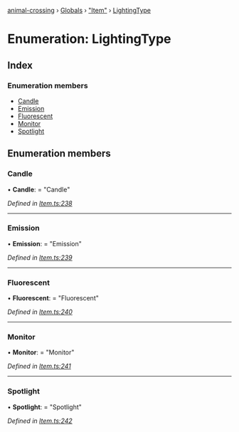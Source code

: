 [animal-crossing](../README.md) › [Globals](../globals.md) › ["Item"](../modules/_item_.md) › [LightingType](_item_.lightingtype.md)

# Enumeration: LightingType

## Index

### Enumeration members

* [Candle](_item_.lightingtype.md#candle)
* [Emission](_item_.lightingtype.md#emission)
* [Fluorescent](_item_.lightingtype.md#fluorescent)
* [Monitor](_item_.lightingtype.md#monitor)
* [Spotlight](_item_.lightingtype.md#spotlight)

## Enumeration members

###  Candle

• **Candle**: = "Candle"

*Defined in [Item.ts:238](https://github.com/Norviah/animal-crossing/blob/e8c2f7d/module/types/Item.ts#L238)*

___

###  Emission

• **Emission**: = "Emission"

*Defined in [Item.ts:239](https://github.com/Norviah/animal-crossing/blob/e8c2f7d/module/types/Item.ts#L239)*

___

###  Fluorescent

• **Fluorescent**: = "Fluorescent"

*Defined in [Item.ts:240](https://github.com/Norviah/animal-crossing/blob/e8c2f7d/module/types/Item.ts#L240)*

___

###  Monitor

• **Monitor**: = "Monitor"

*Defined in [Item.ts:241](https://github.com/Norviah/animal-crossing/blob/e8c2f7d/module/types/Item.ts#L241)*

___

###  Spotlight

• **Spotlight**: = "Spotlight"

*Defined in [Item.ts:242](https://github.com/Norviah/animal-crossing/blob/e8c2f7d/module/types/Item.ts#L242)*

